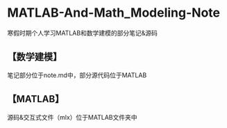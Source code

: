 # MATLAB-And-Math_Modeling-Note
寒假时期个人学习MATLAB和数学建模的部分笔记&amp;源码

## 【数学建模】
笔记部分位于note.md中，部分源代码位于MATLAB

## 【MATLAB】
源码&交互式文件（mlx）位于MATLAB文件夹中
